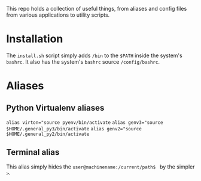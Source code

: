 This repo holds a collection of useful things, from aliases and config files 
from various applications to utility scripts.

# Installation
The `install.sh` script simply adds `/bin` to the `$PATH` inside the system's
`bashrc`. It also has the system's `bashrc` source `/config/bashrc`.

# Aliases
## Python Virtualenv aliases
`alias virton="source pyenv/bin/activate`
`alias genv3="source $HOME/.general_py3/bin/activate`
`alias genv2="source $HOME/.general_py2/bin/activate`

## Terminal alias
This alias simply hides the `user@machinename:/current/path$ ` by the simpler `>`.
